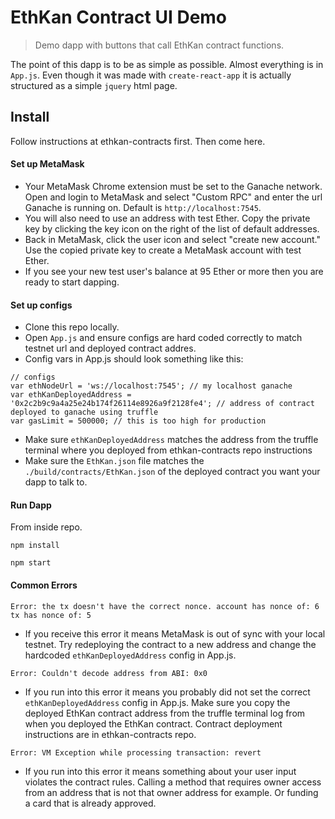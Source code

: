 # EthKan Contract UI Demo

> Demo dapp with buttons that call EthKan contract functions.

The point of this dapp is to be as simple as possible. Almost everything is in `App.js`. Even though it was made with `create-react-app` it is actually structured as a simple `jquery` html page.

## Install
Follow instructions at ethkan-contracts first. Then come here.
#### Set up MetaMask
- Your MetaMask Chrome extension must be set to the Ganache network. Open and login to MetaMask and select "Custom RPC" and enter the url Ganache is running on. Default is `http://localhost:7545`.
- You will also need to use an address with test Ether. Copy the private key by clicking the key icon on the right of the list of default addresses. 
- Back in MetaMask, click the user icon and select "create new account." Use the copied private key to create a MetaMask account with test Ether.
- If you see your new test user's balance at 95 Ether or more then you are ready to start dapping.

#### Set up configs
- Clone this repo locally. 
- Open `App.js` and ensure configs are hard coded correctly to match testnet url and deployed contract addres.
- Config vars in App.js should look something like this:
```
// configs
var ethNodeUrl = 'ws://localhost:7545'; // my localhost ganache
var ethKanDeployedAddress = '0x2c2b9c9a4a25e24b174f26114e8926a9f2128fe4'; // address of contract deployed to ganache using truffle
var gasLimit = 500000; // this is too high for production
```
- Make sure `ethKanDeployedAddress` matches the address from the truffle terminal where you deployed from ethkan-contracts repo instructions
- Make sure the `EthKan.json` file matches the `./build/contracts/EthKan.json` of the deployed contract you want your dapp to talk to.

#### Run Dapp
From inside repo.
```
npm install
```
```
npm start
```

#### Common Errors
```
Error: the tx doesn't have the correct nonce. account has nonce of: 6 tx has nonce of: 5
```
- If you receive this error it means MetaMask is out of sync with your local testnet. Try redeploying the contract to a new address and change the hardcoded `ethKanDeployedAddress` config in App.js.
```
Error: Couldn't decode address from ABI: 0x0
```
- If you run into this error it means you probably did not set the correct `ethKanDeployedAddress` config in App.js. Make sure you copy the deployed EthKan contract address from the truffle terminal log from when you deployed the EthKan contract. Contract deployment instructions are in ethkan-contracts repo.
```
Error: VM Exception while processing transaction: revert
```
- If you run into this error it means something about your user input violates the contract rules. Calling a method that requires owner access from an address that is not that owner address for example. Or funding a card that is already approved.